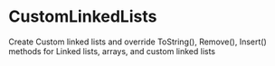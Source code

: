 # CustomLinkedLists
Create Custom linked lists and override ToString(), Remove(), Insert() methods for Linked lists, arrays, and custom linked lists
